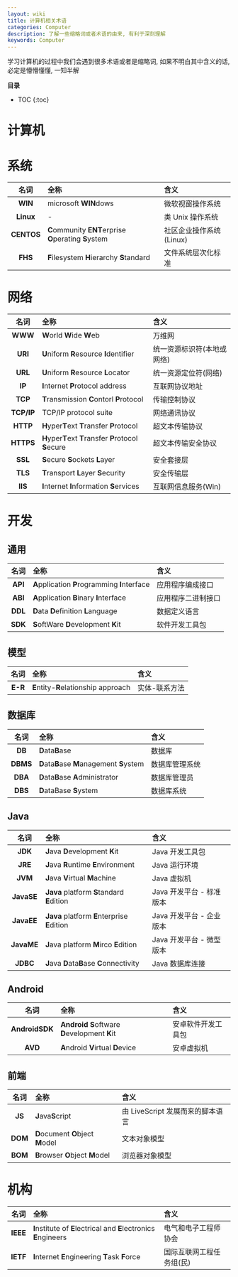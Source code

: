 ```yaml
---
layout: wiki
title: 计算机相关术语
categories: Computer
description: 了解一些缩略词或者术语的由来, 有利于深刻理解
keywords: Computer
---
```


学习计算机的过程中我们会遇到很多术语或者是缩略词, 如果不明白其中含义的话, 必定是懵懵懂懂, 一知半解

**目录**

* TOC
{:toc}

# 计算机

# 系统

名词 | 全称 | 含义
:--: | :-- | :--
**WIN** | microsoft **WIN**dows | 微软视窗操作系统
**Linux** | - | 类 Unix 操作系统
**CENTOS** | **C**ommunity **ENT**erprise **O**perating **S**ystem | 社区企业操作系统(Linux)
**FHS** | **F**ilesystem **H**ierarchy **S**tandard | 文件系统层次化标准

# 网络

名词 | 全称 | 含义
:--: | :-- | :--
**WWW** | **W**orld **W**ide **W**eb | 万维网
**URI** | **U**niform **R**esource **I**dentifier | 统一资源标识符(本地或网络)
**URL** | **U**niform **R**esource **L**ocator | 统一资源定位符(网络)
**IP** | **I**nternet **P**rotocol address | 互联网协议地址
**TCP** | **T**ransmission **C**ontorl **P**rotocol | 传输控制协议
**TCP/IP** | TCP/IP protocol suite | 网络通讯协议
**HTTP** | **H**yper**T**ext **T**ransfer **P**rotocol | 超文本传输协议
**HTTPS** | **H**yper**T**ext **T**ransfer **P**rotocol **S**ecure | 超文本传输安全协议
**SSL** | **S**ecure **S**ockets **L**ayer | 安全套接层
**TLS** | **T**ransport **L**ayer **S**ecurity | 安全传输层
**IIS** | **I**nternet **I**nformation **S**ervices | 互联网信息服务(Win)


# 开发

## 通用

名词 | 全称 | 含义
:--: | :-- | :--
**API** | **A**pplication **P**rogramming **I**nterface | 应用程序编成接口
**ABI** | **A**pplication **B**inary **I**nterface | 应用程序二进制接口
**DDL** | **D**ata **D**efinition **L**anguage | 数据定义语言
**SDK** | **S**oftWare **D**evelopment **K**it | 软件开发工具包

## 模型

名词 | 全称 | 含义
:--: | :-- | :--
**E-R** | **E**ntity-**R**elationship approach | 实体-联系方法

## 数据库

名词 | 全称 | 含义
:--: | :-- | :--
**DB** | **D**ata**B**ase | 数据库
**DBMS** | **D**ata**B**ase **M**anagement **S**ystem | 数据库管理系统
**DBA** | **D**ata**B**ase **A**dministrator | 数据库管理员
**DBS** | **D**ataBase **S**ystem | 数据库系统


## Java

名词 | 全称 | 含义
:--: | :-- | :--
**JDK** | **J**ava **D**evelopment **K**it | Java 开发工具包 
**JRE** | **J**ava **R**untime **E**nvironment | Java 运行环境
**JVM** | **J**ava **V**irtual **M**achine | Java 虚拟机
**JavaSE** | **Java** platform **S**tandard **E**dition | Java 开发平台 - 标准版本
**JavaEE** | **Java** platform **E**nterprise **E**dition | Java 开发平台 - 企业版本
**JavaME** | **J**ava platform **M**irco **E**dition | Java 开发平台 - 微型版本
**JDBC** | **J**ava **D**ata**B**ase **C**onnectivity | Java 数据库连接

## Android

名词 | 全称 | 含义
:--: | :-- | :--
**AndroidSDK** | **Android** **S**oftware **D**evelopment **K**it | 安卓软件开发工具包
**AVD** | **A**ndroid **V**irtual **D**evice | 安卓虚拟机

## 前端

名词 | 全称 | 含义
:--: | :-- | :--
**JS** | **J**ava**S**cript | 由 LiveScript 发展而来的脚本语言
**DOM** | **D**ocument **O**bject **M**odel | 文本对象模型
**BOM** | **B**rowser **O**bject **M**odel | 浏览器对象模型

# 机构

名词 | 全称 | 含义
:--: | :-- | :--
**IEEE** | **I**nstitute of **E**lectrical and **E**lectronics **E**ngineers | 电气和电子工程师协会
**IETF** | **I**nternet **E**ngineering **T**ask **F**orce | 国际互联网工程任务组(民)
